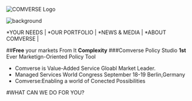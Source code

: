 ![COMVERSE Logo](file:///C:/COMVERSE/img/comverse-logo.png)


![background](file:///C:/COMVERSE/img/slide-bg-complexity.jpg)




*YOUR NEEDS |
*OUR PORTFOLIO |
*NEWS & MEDIA |
*ABOUT COMVERSE |

##**Free** your markets From It **Complexity**
###Comverse Policy Studio  **1st** Ever Marketign-Oriented Policy Tool



* Comverse is  Value-Added  Service Gloabl Market  Leader.  
* Managed Services World  Congress September  18-19 Berlin,Germany  
* Comverse:Enabling a world of Conected Possibilities  


#WHAT CAN WE DO FOR YOU?